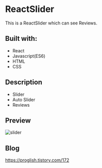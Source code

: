 # ReactSlider

This is a ReactSlider which can see Reviews.

## Built with: 
 
- React
- Javascript(ES6)  
- HTML
- CSS      

## Description 

- Slider
- Auto Slider
- Reviews

## Preview 
![slider](https://user-images.githubusercontent.com/65179725/122749350-320df600-d2c8-11eb-9d6b-3f1a80eb73dc.PNG)
  
## Blog

https://proglish.tistory.com/172


